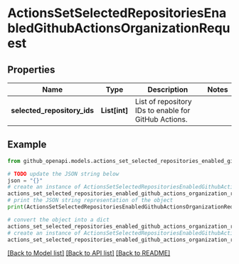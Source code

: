 # ActionsSetSelectedRepositoriesEnabledGithubActionsOrganizationRequest


## Properties

Name | Type | Description | Notes
------------ | ------------- | ------------- | -------------
**selected_repository_ids** | **List[int]** | List of repository IDs to enable for GitHub Actions. | 

## Example

```python
from github_openapi.models.actions_set_selected_repositories_enabled_github_actions_organization_request import ActionsSetSelectedRepositoriesEnabledGithubActionsOrganizationRequest

# TODO update the JSON string below
json = "{}"
# create an instance of ActionsSetSelectedRepositoriesEnabledGithubActionsOrganizationRequest from a JSON string
actions_set_selected_repositories_enabled_github_actions_organization_request_instance = ActionsSetSelectedRepositoriesEnabledGithubActionsOrganizationRequest.from_json(json)
# print the JSON string representation of the object
print(ActionsSetSelectedRepositoriesEnabledGithubActionsOrganizationRequest.to_json())

# convert the object into a dict
actions_set_selected_repositories_enabled_github_actions_organization_request_dict = actions_set_selected_repositories_enabled_github_actions_organization_request_instance.to_dict()
# create an instance of ActionsSetSelectedRepositoriesEnabledGithubActionsOrganizationRequest from a dict
actions_set_selected_repositories_enabled_github_actions_organization_request_from_dict = ActionsSetSelectedRepositoriesEnabledGithubActionsOrganizationRequest.from_dict(actions_set_selected_repositories_enabled_github_actions_organization_request_dict)
```
[[Back to Model list]](../README.md#documentation-for-models) [[Back to API list]](../README.md#documentation-for-api-endpoints) [[Back to README]](../README.md)


